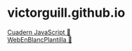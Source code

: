 # victorguill.github.io
[Cuadern JavaScript 📖](https://victorguill.github.io/dwec/index.html)<br/>
[WebEnBlancPlantilla 📖](https://victorguill.github.io/WebAppEnBlanc/index.html)
